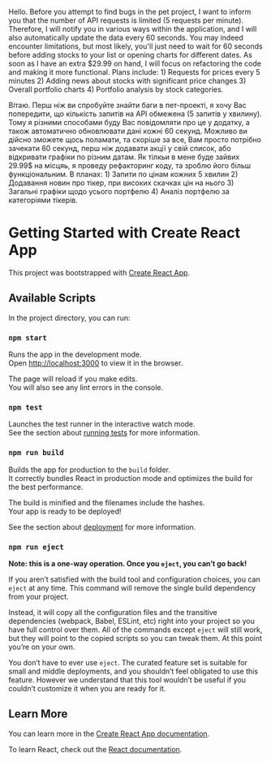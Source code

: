 Hello. Before you attempt to find bugs in the pet project, I want to inform you that the number of API requests is limited (5 requests per minute). Therefore, I will notify you in various ways within the application, and I will also automatically update the data every 60 seconds. You may indeed encounter limitations, but most likely, you'll just need to wait for 60 seconds before adding stocks to your list or opening charts for different dates. As soon as I have an extra $29.99 on hand, I will focus on refactoring the code and making it more functional. Plans include: 1) Requests for prices every 5 minutes 2) Adding news about stocks with significant price changes 3) Overall portfolio charts 4) Portfolio analysis by stock categories.

Вітаю. Перш ніж ви спробуйте знайти баги в пет-проекті, я хочу Вас попередити, що кількість запитів на АРІ обмежена (5 запитів у хвилину). Тому я різними способами буду Вас повідомляти про це у додатку, а також автоматично обновлювати дані кожні 60 секунд. Можливо ви дійсно зможете щось поламати, та скоріше за все, Вам просто потрібно зачекати 60 секунд, перш ніж додавати акції у свій список, або відкривати графіки по різним датам. 
Як тілкьи в мене буде зайвих 29.99$ на місцяь, я проведу рефакторинг коду, та зроблю його більш функціональним.  В планах: 1) Запити по цінам кожних 5 хвилин 2) Додавання новин про тікер, при високих скачках цін на нього 3) Загальні графіки щодо усього портфелю 4) Аналіз портфелю за категоріями тікерів.

# Getting Started with Create React App

This project was bootstrapped with [Create React App](https://github.com/facebook/create-react-app).

## Available Scripts

In the project directory, you can run:

### `npm start`

Runs the app in the development mode.\
Open [http://localhost:3000](http://localhost:3000) to view it in the browser.

The page will reload if you make edits.\
You will also see any lint errors in the console.

### `npm test`

Launches the test runner in the interactive watch mode.\
See the section about [running tests](https://facebook.github.io/create-react-app/docs/running-tests) for more information.

### `npm run build`

Builds the app for production to the `build` folder.\
It correctly bundles React in production mode and optimizes the build for the best performance.

The build is minified and the filenames include the hashes.\
Your app is ready to be deployed!

See the section about [deployment](https://facebook.github.io/create-react-app/docs/deployment) for more information.

### `npm run eject`

**Note: this is a one-way operation. Once you `eject`, you can’t go back!**

If you aren’t satisfied with the build tool and configuration choices, you can `eject` at any time. This command will remove the single build dependency from your project.

Instead, it will copy all the configuration files and the transitive dependencies (webpack, Babel, ESLint, etc) right into your project so you have full control over them. All of the commands except `eject` will still work, but they will point to the copied scripts so you can tweak them. At this point you’re on your own.

You don’t have to ever use `eject`. The curated feature set is suitable for small and middle deployments, and you shouldn’t feel obligated to use this feature. However we understand that this tool wouldn’t be useful if you couldn’t customize it when you are ready for it.

## Learn More

You can learn more in the [Create React App documentation](https://facebook.github.io/create-react-app/docs/getting-started).

To learn React, check out the [React documentation](https://reactjs.org/).
